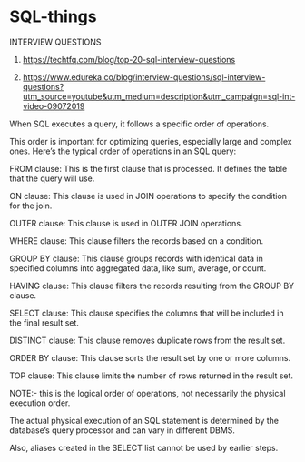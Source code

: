 # SQL-things
INTERVIEW QUESTIONS
   
1. https://techtfq.com/blog/top-20-sql-interview-questions

2. https://www.edureka.co/blog/interview-questions/sql-interview-questions?utm_source=youtube&utm_medium=description&utm_campaign=sql-int-video-09072019

When SQL executes a query, it follows a specific order of operations.

This order is important for optimizing queries, especially large and complex ones. Here’s the typical order of operations in an SQL query:

FROM clause: This is the first clause that is processed. It defines the table that the query will use.

ON clause: This clause is used in JOIN operations to specify the condition for the join.

OUTER clause: This clause is used in OUTER JOIN operations.

WHERE clause: This clause filters the records based on a condition.

GROUP BY clause: This clause groups records with identical data in specified columns into aggregated data, like sum, average, or count.

HAVING clause: This clause filters the records resulting from the GROUP BY clause.

SELECT clause: This clause specifies the columns that will be included in the final result set.

DISTINCT clause: This clause removes duplicate rows from the result set.

ORDER BY clause: This clause sorts the result set by one or more columns.

TOP clause: This clause limits the number of rows returned in the result set.

NOTE:- this is the logical order of operations, not necessarily the physical execution order. 

The actual physical execution of an SQL statement is determined by the database’s query processor and can vary in different DBMS. 

Also, aliases created in the SELECT list cannot be used by earlier steps.
